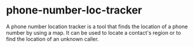 # phone-number-loc-tracker
A phone number location tracker is a tool that finds the location of a phone number by using a map. It can be used to locate a contact's region or to find the location of an unknown caller. 
